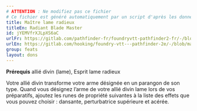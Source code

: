 ```yaml
---
# ATTENTION : Ne modifiez pas ce fichier
# Ce fichier est généré automatiquement par un script d'après les données du module Foundry VTT officiel et de sa traduction
title: Maître lame radieux
titleEn: Radiant Blade Master
id: jYEMVfrXJLpXS6aC
urlFr: https://gitlab.com/pathfinder-fr/foundryvtt-pathfinder2-fr/-/blob/master/data/feats/jYEMVfrXJLpXS6aC.htm
urlEn: https://gitlab.com/hooking/foundry-vtt---pathfinder-2e/-/blob/master/packs/data/feats.db/radiant-blade-master.json
group: feats
layout: dons
---
```

**Prérequis** allié divin (lame), Esprit lame radieux

Votre allié divin transforme votre arme désignée en un parangon de son type. Quand vous désignez l’arme de votre allié divin lame lors de vos préparatifs, ajoutez les runes de propriété suivantes à la liste des effets que vous pouvez choisir : dansante, perturbatrice supérieure et acérée.


